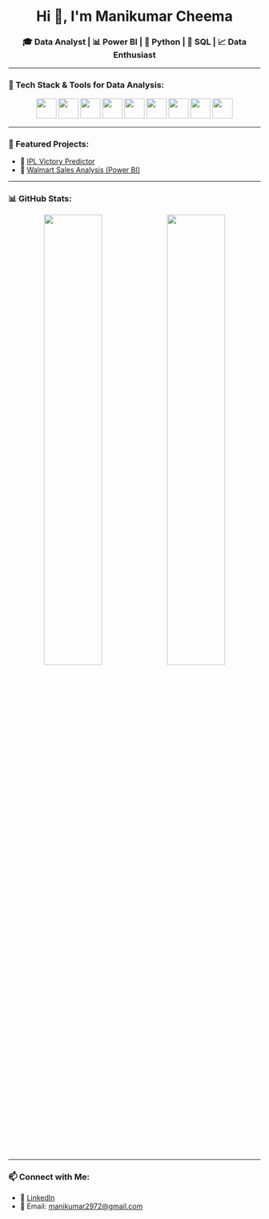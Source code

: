 <h1 align="center">Hi 👋, I'm Manikumar Cheema</h1>
<h3 align="center">🎓 Data Analyst | 📊 Power BI | 🐍 Python | 🧠 SQL | 📈 Data Enthusiast</h3>

---

### 🧰 Tech Stack & Tools for Data Analysis:
<p align="center">
  <img src="https://cdn.jsdelivr.net/gh/devicons/devicon/icons/python/python-original.svg" width="40" height="40"/>
  <img src="https://cdn.jsdelivr.net/gh/devicons/devicon/icons/jupyter/jupyter-original.svg" width="40" height="40"/>
  <img src="https://cdn.jsdelivr.net/gh/devicons/devicon/icons/mysql/mysql-original.svg" width="40" height="40"/>
  <img src="https://cdn.jsdelivr.net/gh/devicons/devicon/icons/postgresql/postgresql-original.svg" width="40" height="40"/>
  <img src="https://www.vectorlogo.zone/logos/sqlite/sqlite-icon.svg" width="40" height="40"/>
  <img src="https://cdn.jsdelivr.net/gh/devicons/devicon/icons/pandas/pandas-original.svg" width="40" height="40"/>
  <img src="https://cdn.jsdelivr.net/gh/devicons/devicon/icons/numpy/numpy-original.svg" width="40" height="40"/>
  <img src="https://cdn.jsdelivr.net/gh/devicons/devicon/icons/matplotlib/matplotlib-original.svg" width="40" height="40"/>
  <img src="https://www.vectorlogo.zone/logos/microsoft_powerbi/microsoft_powerbi-icon.svg" width="40" height="40"/>
</p>

---

### 📂 Featured Projects:
- 🔗 [IPL Victory Predictor](https://github.com/manikumar2972/IPL-Predictor)  
- 🔗 [Walmart Sales Analysis (Power BI)](https://github.com/manikumar2972/Walmart-Sales)  

---

### 📊 GitHub Stats:
<p align="center">
  <img src="https://github-readme-stats.vercel.app/api?username=manikumar2972&show_icons=true&theme=radical" width="48%"/>
  <img src="https://github-readme-stats.vercel.app/api/top-langs/?username=manikumar2972&layout=compact&theme=radical" width="48%"/>
</p>

---



### 📫 Connect with Me:
- 🔗 [LinkedIn](https://www.linkedin.com/in/manikumar-cheema/)  
- 📧 Email: manikumar2972@gmail.com
